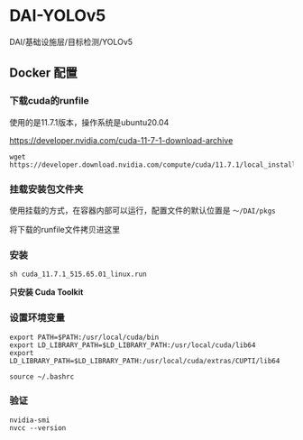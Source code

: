 

# DAI-YOLOv5

DAI/基础设施层/目标检测/YOLOv5

## Docker 配置

### 下载cuda的runfile

使用的是11.7.1版本，操作系统是ubuntu20.04

https://developer.nvidia.com/cuda-11-7-1-download-archive

```Shell
wget https://developer.download.nvidia.com/compute/cuda/11.7.1/local_installers/cuda_11.7.1_515.65.01_linux.run
```

### 挂载安装包文件夹

使用挂载的方式，在容器内部可以运行，配置文件的默认位置是 `～/DAI/pkgs`

将下载的runfile文件拷贝进这里

### 安装

```Shell
sh cuda_11.7.1_515.65.01_linux.run
```

**只安装 Cuda Toolkit**

### 设置环境变量

```Shell
export PATH=$PATH:/usr/local/cuda/bin
export LD_LIBRARY_PATH=$LD_LIBRARY_PATH:/usr/local/cuda/lib64
export LD_LIBRARY_PATH=$LD_LIBRARY_PATH:/usr/local/cuda/extras/CUPTI/lib64

source ~/.bashrc
```

### 验证

```Shell
nvidia-smi
nvcc --version
```